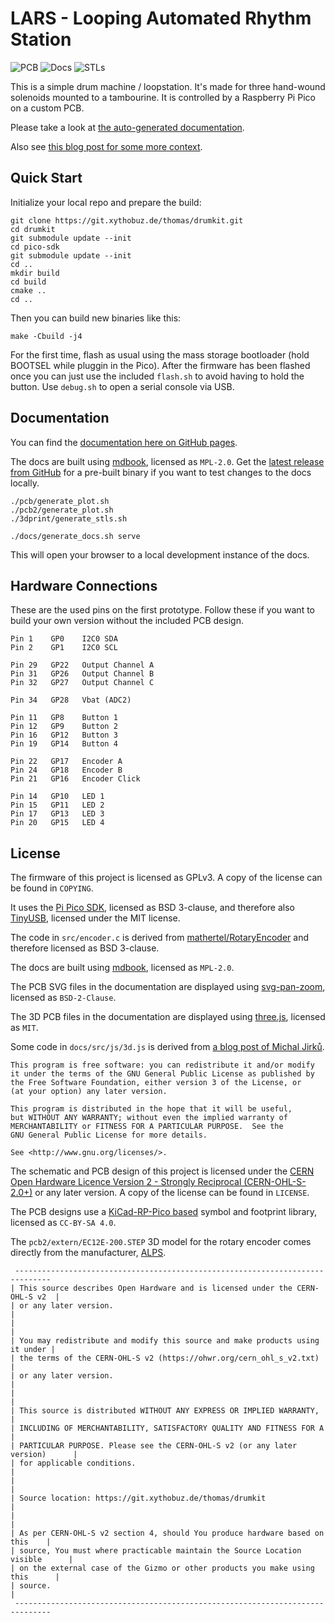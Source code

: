# LARS - Looping Automated Rhythm Station

![PCB](https://github.com/xythobuz/lars/actions/workflows/kicad.yml/badge.svg)
![Docs](https://github.com/xythobuz/lars/actions/workflows/docs.yml/badge.svg)
![STLs](https://github.com/xythobuz/lars/actions/workflows/scad.yml/badge.svg)

This is a simple drum machine / loopstation.
It's made for three hand-wound solenoids mounted to a tambourine.
It is controlled by a Raspberry Pi Pico on a custom PCB.

Please take a look at [the auto-generated documentation](https://xythobuz.github.io/lars/).

Also see [this blog post for some more context](https://www.xythobuz.de/lars.html).

## Quick Start

Initialize your local repo and prepare the build:

    git clone https://git.xythobuz.de/thomas/drumkit.git
    cd drumkit
    git submodule update --init
    cd pico-sdk
    git submodule update --init
    cd ..
    mkdir build
    cd build
    cmake ..
    cd ..

Then you can build new binaries like this:

    make -Cbuild -j4

For the first time, flash as usual using the mass storage bootloader (hold BOOTSEL while pluggin in the Pico).
After the firmware has been flashed once you can just use the included `flash.sh` to avoid having to hold the button.
Use `debug.sh` to open a serial console via USB.

## Documentation

You can find the [documentation here on GitHub pages](https://xythobuz.github.io/lars/).

The docs are built using [mdbook](https://github.com/rust-lang/mdBook), licensed as `MPL-2.0`.
Get the [latest release from GitHub](https://github.com/rust-lang/mdBook/releases) for a pre-built binary if you want to test changes to the docs locally.

    ./pcb/generate_plot.sh
    ./pcb2/generate_plot.sh
    ./3dprint/generate_stls.sh

    ./docs/generate_docs.sh serve

This will open your browser to a local development instance of the docs.

## Hardware Connections

These are the used pins on the first prototype.
Follow these if you want to build your own version without the included PCB design.

    Pin 1    GP0    I2C0 SDA
    Pin 2    GP1    I2C0 SCL

    Pin 29   GP22   Output Channel A
    Pin 31   GP26   Output Channel B
    Pin 32   GP27   Output Channel C

    Pin 34   GP28   Vbat (ADC2)

    Pin 11   GP8    Button 1
    Pin 12   GP9    Button 2
    Pin 16   GP12   Button 3
    Pin 19   GP14   Button 4

    Pin 22   GP17   Encoder A
    Pin 24   GP18   Encoder B
    Pin 21   GP16   Encoder Click

    Pin 14   GP10   LED 1
    Pin 15   GP11   LED 2
    Pin 17   GP13   LED 3
    Pin 20   GP15   LED 4

## License

The firmware of this project is licensed as GPLv3.
A copy of the license can be found in `COPYING`.

It uses the [Pi Pico SDK](https://github.com/raspberrypi/pico-sdk), licensed as BSD 3-clause, and therefore also [TinyUSB](https://github.com/hathach/tinyusb), licensed under the MIT license.

The code in `src/encoder.c` is derived from [mathertel/RotaryEncoder](https://github.com/mathertel/RotaryEncoder) and therefore licensed as BSD 3-clause.

The docs are built using [mdbook](https://github.com/rust-lang/mdBook), licensed as `MPL-2.0`.

The PCB SVG files in the documentation are displayed using [svg-pan-zoom](https://github.com/bumbu/svg-pan-zoom), licensed as `BSD-2-Clause`.

The 3D PCB files in the documentation are displayed using [three.js](hhttps://github.com/mrdoob/three.js), licensed as `MIT`.

Some code in `docs/src/js/3d.js` is derived from [a blog post of Michal Jirků](https://wejn.org/2020/12/cracking-the-threejs-object-fitting-nut/).

    This program is free software: you can redistribute it and/or modify
    it under the terms of the GNU General Public License as published by
    the Free Software Foundation, either version 3 of the License, or
    (at your option) any later version.

    This program is distributed in the hope that it will be useful,
    but WITHOUT ANY WARRANTY; without even the implied warranty of
    MERCHANTABILITY or FITNESS FOR A PARTICULAR PURPOSE.  See the
    GNU General Public License for more details.

    See <http://www.gnu.org/licenses/>.

The schematic and PCB design of this project is licensed under the [CERN Open Hardware Licence Version 2 - Strongly Reciprocal (CERN-OHL-S-2.0+)](https://ohwr.org/cern_ohl_s_v2.txt) or any later version.
A copy of the license can be found in `LICENSE`.

The PCB designs use a [KiCad-RP-Pico based](https://github.com/ncarandini/KiCad-RP-Pico) symbol and footprint library, licensed as `CC-BY-SA 4.0`.

The `pcb2/extern/EC12E-200.STEP` 3D model for the rotary encoder comes directly from the manufacturer, [ALPS](https://tech.alpsalpine.com/e/products/detail/EC12E24204A8/).

     ------------------------------------------------------------------------------
    | This source describes Open Hardware and is licensed under the CERN-OHL-S v2  |
    | or any later version.                                                        |
    |                                                                              |
    | You may redistribute and modify this source and make products using it under |
    | the terms of the CERN-OHL-S v2 (https://ohwr.org/cern_ohl_s_v2.txt)          |
    | or any later version.                                                        |
    |                                                                              |
    | This source is distributed WITHOUT ANY EXPRESS OR IMPLIED WARRANTY,          |
    | INCLUDING OF MERCHANTABILITY, SATISFACTORY QUALITY AND FITNESS FOR A         |
    | PARTICULAR PURPOSE. Please see the CERN-OHL-S v2 (or any later version)      |
    | for applicable conditions.                                                   |
    |                                                                              |
    | Source location: https://git.xythobuz.de/thomas/drumkit                      |
    |                                                                              |
    | As per CERN-OHL-S v2 section 4, should You produce hardware based on this    |
    | source, You must where practicable maintain the Source Location visible      |
    | on the external case of the Gizmo or other products you make using this      |
    | source.                                                                      |
     ------------------------------------------------------------------------------
